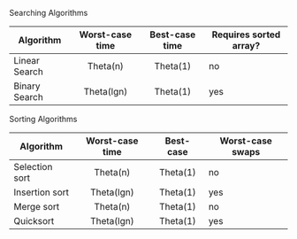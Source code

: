Searching Algorithms

| Algorithm     | Worst-case time   | Best-case  time  | Requires sorted array?|
| ------------- |:-------------:| :-----------:|----------------|
| Linear Search | Theta(n)          | Theta(1)         | no             |
| Binary Search | Theta(lgn)        | Theta(1)         | yes            |


Sorting Algorithms

| Algorithm     | Worst-case time   | Best-case    | Worst-case swaps|
| ------------- |:-------------:| :-----------:|----------------|
| Selection sort | Theta(n)          | Theta(1)         | no             |
| Insertion sort | Theta(lgn)        | Theta(1)         | yes            |
|Merge sort | Theta(n)          | Theta(1)         | no             |
| Quicksort | Theta(lgn)        | Theta(1)         | yes            |


